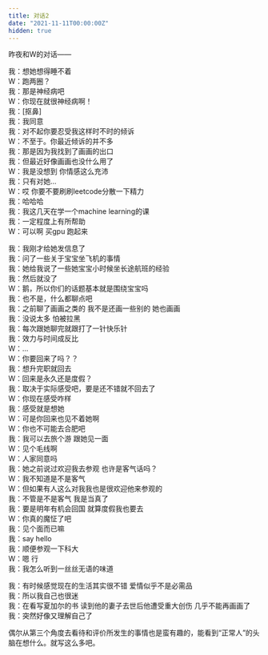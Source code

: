 ```yaml
---
title: 对话2
date: "2021-11-11T00:00:00Z"
hidden: true
---
```


昨夜和W的对话——

我：想她想得睡不着<br>
W：跑两圈？<br>
我：那是神经病吧<br>
W：你现在就很神经病啊！<br>
我：[抠鼻]<br>
我：我同意<br>
我：对不起你要忍受我这样时不时的倾诉<br>
W：不至于。你最近倾诉的并不多<br>
我：那是因为我找到了画画的出口<br>
我：但最近好像画画也没什么用了<br>
W：我是没想到 你情感这么充沛<br>
我：只有对她...<br>
W：哎 你要不要刷刷leetcode分散一下精力<br>
我：哈哈哈<br>
我：我这几天在学一个machine learning的课<br>
我：一定程度上有所帮助<br>
W：可以啊 买gpu 跑起来<br>

我：我刚才给她发信息了<br>
我：问了一些关于宝宝坐飞机的事情<br>
我：她给我说了一些她宝宝小时候坐长途航班的经验<br>
我：然后就没了<br>
W：鹅，所以你们的话题基本就是围绕宝宝吗<br>
我：也不是，什么都聊点吧<br>
我：之前聊了画画之类的 我不是还画一些别的 她也画画<br>
我：没说太多 怕被拉黑<br>
我：每次跟她聊完就跟打了一针快乐针<br>
我：效力与时间成反比<br>
W：...<br>
W：你要回来了吗？？<br>
我：想升完职就回去<br>
W：回来是永久还是度假？<br>
我：取决于实际感受吧，要是还不错就不回去了<br>
W：你现在感受咋样<br>
我：感受就是想她<br>
W：可是你回来也见不着她啊<br>
W：你也不可能去合肥吧<br>
我：我可以去旅个游 跟她见一面<br>
W：见个毛线啊<br>
W：人家同意吗<br>
我：她之前说过欢迎我去参观 也许是客气话吗？<br>
W：我不知道是不是客气<br>
W：但如果有人这么对我我也是很欢迎他来参观的<br>
我：不管是不是客气 我是当真了<br>
我：要是明年有机会回国 就算度假我也要去<br>
W：你真的魔怔了吧<br>
我：见个面而已嘛<br>
我：say hello<br>
我：顺便参观一下科大<br>
W：嗯 行<br>
我：我怎么听到一丝丝无语的味道<br>

我：有时候感觉现在的生活其实很不错 爱情似乎不是必需品<br>
我：所以我自己也很迷<br>
我：在看写夏加尔的书 读到他的妻子去世后他遭受重大创伤 几乎不能再画画了<br>
我：突然好像又理解自己了<br>

偶尔从第三个角度去看待和评价所发生的事情也是蛮有趣的，能看到“正常人”的头脑在想什么。就写这么多吧。
